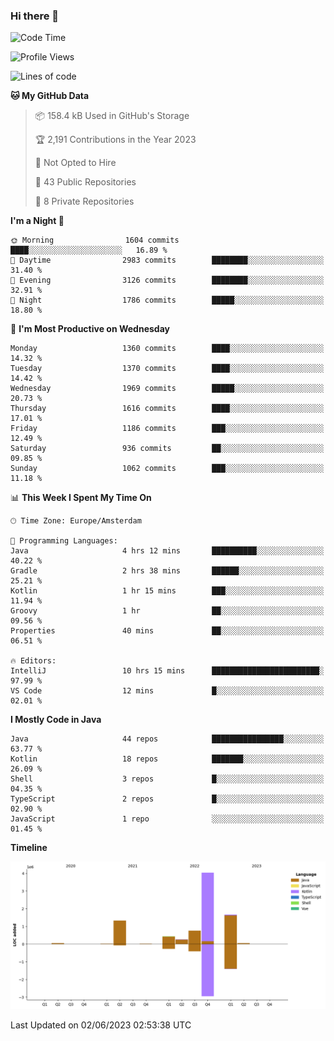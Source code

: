 ### Hi there 👋


<!--START_SECTION:waka-->
![Code Time](http://img.shields.io/badge/Code%20Time-3%2C235%20hrs%206%20mins-blue)

![Profile Views](http://img.shields.io/badge/Profile%20Views-4-blue)

![Lines of code](https://img.shields.io/badge/From%20Hello%20World%20I%27ve%20Written-8.5%20million%20lines%20of%20code-blue)

**🐱 My GitHub Data** 

> 📦 158.4 kB Used in GitHub's Storage 
 > 
> 🏆 2,191 Contributions in the Year 2023
 > 
> 🚫 Not Opted to Hire
 > 
> 📜 43 Public Repositories 
 > 
> 🔑 8 Private Repositories 
 > 
**I'm a Night 🦉** 

```text
🌞 Morning                1604 commits        ████░░░░░░░░░░░░░░░░░░░░░   16.89 % 
🌆 Daytime                2983 commits        ████████░░░░░░░░░░░░░░░░░   31.40 % 
🌃 Evening                3126 commits        ████████░░░░░░░░░░░░░░░░░   32.91 % 
🌙 Night                  1786 commits        █████░░░░░░░░░░░░░░░░░░░░   18.80 % 
```
📅 **I'm Most Productive on Wednesday** 

```text
Monday                   1360 commits        ████░░░░░░░░░░░░░░░░░░░░░   14.32 % 
Tuesday                  1370 commits        ████░░░░░░░░░░░░░░░░░░░░░   14.42 % 
Wednesday                1969 commits        █████░░░░░░░░░░░░░░░░░░░░   20.73 % 
Thursday                 1616 commits        ████░░░░░░░░░░░░░░░░░░░░░   17.01 % 
Friday                   1186 commits        ███░░░░░░░░░░░░░░░░░░░░░░   12.49 % 
Saturday                 936 commits         ██░░░░░░░░░░░░░░░░░░░░░░░   09.85 % 
Sunday                   1062 commits        ███░░░░░░░░░░░░░░░░░░░░░░   11.18 % 
```


📊 **This Week I Spent My Time On** 

```text
🕑︎ Time Zone: Europe/Amsterdam

💬 Programming Languages: 
Java                     4 hrs 12 mins       ██████████░░░░░░░░░░░░░░░   40.22 % 
Gradle                   2 hrs 38 mins       ██████░░░░░░░░░░░░░░░░░░░   25.21 % 
Kotlin                   1 hr 15 mins        ███░░░░░░░░░░░░░░░░░░░░░░   11.94 % 
Groovy                   1 hr                ██░░░░░░░░░░░░░░░░░░░░░░░   09.56 % 
Properties               40 mins             ██░░░░░░░░░░░░░░░░░░░░░░░   06.51 % 

🔥 Editors: 
IntelliJ                 10 hrs 15 mins      ████████████████████████░   97.99 % 
VS Code                  12 mins             █░░░░░░░░░░░░░░░░░░░░░░░░   02.01 % 
```

**I Mostly Code in Java** 

```text
Java                     44 repos            ████████████████░░░░░░░░░   63.77 % 
Kotlin                   18 repos            ███████░░░░░░░░░░░░░░░░░░   26.09 % 
Shell                    3 repos             █░░░░░░░░░░░░░░░░░░░░░░░░   04.35 % 
TypeScript               2 repos             █░░░░░░░░░░░░░░░░░░░░░░░░   02.90 % 
JavaScript               1 repo              ░░░░░░░░░░░░░░░░░░░░░░░░░   01.45 % 
```



**Timeline**

![Lines of Code chart](https://raw.githubusercontent.com/powercasgamer/powercasgamer/master/assets/bar_graph.png)


 Last Updated on 02/06/2023 02:53:38 UTC
<!--END_SECTION:waka-->

